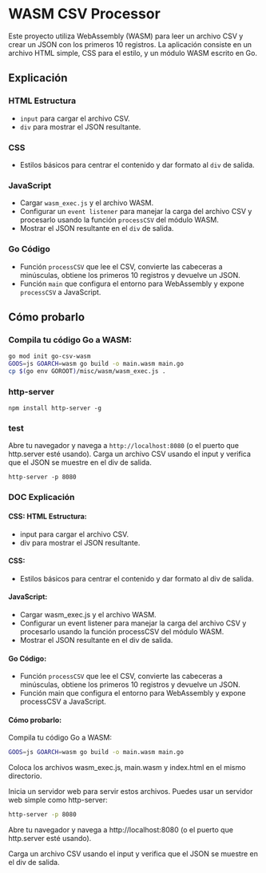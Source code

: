 # WASM CSV Processor

Este proyecto utiliza WebAssembly (WASM) para leer un archivo CSV y crear un JSON con los primeros 10 registros. La aplicación consiste en un archivo HTML simple, CSS para el estilo, y un módulo WASM escrito en Go.

## Explicación

### HTML Estructura

- `input` para cargar el archivo CSV.
- `div` para mostrar el JSON resultante.

### CSS

- Estilos básicos para centrar el contenido y dar formato al `div` de salida.

### JavaScript

- Cargar `wasm_exec.js` y el archivo WASM.
- Configurar un `event listener` para manejar la carga del archivo CSV y procesarlo usando la función `processCSV` del módulo WASM.
- Mostrar el JSON resultante en el `div` de salida.

### Go Código

- Función `processCSV` que lee el CSV, convierte las cabeceras a minúsculas, obtiene los primeros 10 registros y devuelve un JSON.
- Función `main` que configura el entorno para WebAssembly y expone `processCSV` a JavaScript.

## Cómo probarlo

### Compila tu código Go a WASM:

```sh
go mod init go-csv-wasm
GOOS=js GOARCH=wasm go build -o main.wasm main.go
cp $(go env GOROOT)/misc/wasm/wasm_exec.js .
```

### http-server
```
npm install http-server -g 
```

### test

Abre tu navegador y navega a `http://localhost:8080` (o el puerto que http.server esté usando).
Carga un archivo CSV usando el input y verifica que el JSON se muestre en el div de salida.

```
http-server -p 8080
```

### DOC Explicación

#### CSS: HTML Estructura:

* input para cargar el archivo CSV.
* div para mostrar el JSON resultante.

#### CSS:

* Estilos básicos para centrar el contenido y dar formato al div de salida.

#### JavaScript:

* Cargar wasm_exec.js y el archivo WASM.
* Configurar un event listener para manejar la carga del archivo CSV y procesarlo usando la función processCSV del módulo WASM.
* Mostrar el JSON resultante en el div de salida.

#### Go Código:

* Función `processCSV` que lee el CSV, convierte las cabeceras a minúsculas, obtiene los primeros 10 registros y devuelve un JSON.
* Función main que configura el entorno para WebAssembly y expone processCSV a JavaScript.

#### Cómo probarlo:
Compila tu código Go a WASM:
```sh
GOOS=js GOARCH=wasm go build -o main.wasm main.go
```

Coloca los archivos wasm_exec.js, main.wasm y index.html en el mismo directorio.

Inicia un servidor web para servir estos archivos. Puedes usar un servidor web simple como http-server:

```sh
http-server -p 8080
```
Abre tu navegador y navega a http://localhost:8080 (o el puerto que http.server esté usando).

Carga un archivo CSV usando el input y verifica que el JSON se muestre en el div de salida.

